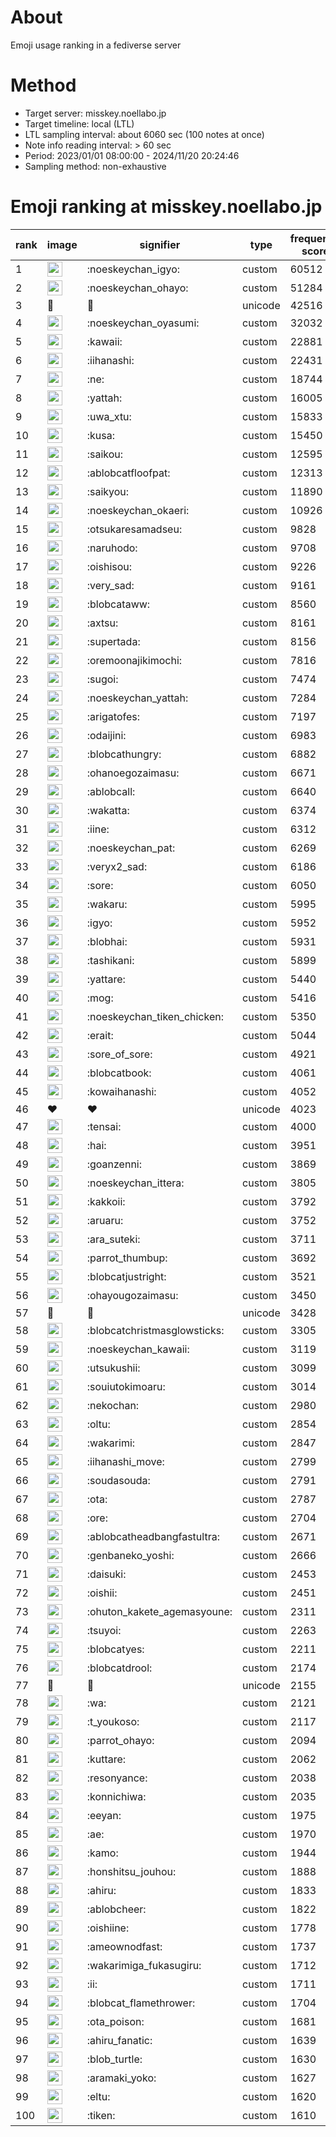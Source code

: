 # About
Emoji usage ranking in a fediverse server

# Method
- Target server: misskey.noellabo.jp
- Target timeline: local (LTL)
- LTL sampling interval: about 6060 sec (100 notes at once)
- Note info reading interval: > 60 sec
- Period: 2023/01/01 08:00:00 - 2024/11/20 20:24:46 
- Sampling method: non-exhaustive

# Emoji ranking at misskey.noellabo.jp

|rank|image|signifier|type|frequency score|
|----|----|----|----|----|
|1|<img height="24" src="https://misskey.noellabo.jp/emoji/noeskeychan_igyo.webp">|:noeskeychan_igyo:|custom|60512|
|2|<img height="24" src="https://misskey.noellabo.jp/emoji/noeskeychan_ohayo.webp">|:noeskeychan_ohayo:|custom|51284|
|3|🎉|🎉|unicode|42516|
|4|<img height="24" src="https://misskey.noellabo.jp/emoji/noeskeychan_oyasumi.webp">|:noeskeychan_oyasumi:|custom|32032|
|5|<img height="24" src="https://misskey.noellabo.jp/emoji/kawaii.webp">|:kawaii:|custom|22881|
|6|<img height="24" src="https://misskey.noellabo.jp/emoji/iihanashi.webp">|:iihanashi:|custom|22431|
|7|<img height="24" src="https://misskey.noellabo.jp/emoji/ne.webp">|:ne:|custom|18744|
|8|<img height="24" src="https://misskey.noellabo.jp/emoji/yattah.webp">|:yattah:|custom|16005|
|9|<img height="24" src="https://misskey.noellabo.jp/emoji/uwa_xtu.webp">|:uwa_xtu:|custom|15833|
|10|<img height="24" src="https://misskey.noellabo.jp/emoji/kusa.webp">|:kusa:|custom|15450|
|11|<img height="24" src="https://misskey.noellabo.jp/emoji/saikou.webp">|:saikou:|custom|12595|
|12|<img height="24" src="https://misskey.noellabo.jp/emoji/ablobcatfloofpat.webp">|:ablobcatfloofpat:|custom|12313|
|13|<img height="24" src="https://misskey.noellabo.jp/emoji/saikyou.webp">|:saikyou:|custom|11890|
|14|<img height="24" src="https://misskey.noellabo.jp/emoji/noeskeychan_okaeri.webp">|:noeskeychan_okaeri:|custom|10926|
|15|<img height="24" src="https://misskey.noellabo.jp/emoji/otsukaresamadseu.webp">|:otsukaresamadseu:|custom|9828|
|16|<img height="24" src="https://misskey.noellabo.jp/emoji/naruhodo.webp">|:naruhodo:|custom|9708|
|17|<img height="24" src="https://misskey.noellabo.jp/emoji/oishisou.webp">|:oishisou:|custom|9226|
|18|<img height="24" src="https://misskey.noellabo.jp/emoji/very_sad.webp">|:very_sad:|custom|9161|
|19|<img height="24" src="https://misskey.noellabo.jp/emoji/blobcataww.webp">|:blobcataww:|custom|8560|
|20|<img height="24" src="https://misskey.noellabo.jp/emoji/axtsu.webp">|:axtsu:|custom|8161|
|21|<img height="24" src="https://misskey.noellabo.jp/emoji/supertada.webp">|:supertada:|custom|8156|
|22|<img height="24" src="https://misskey.noellabo.jp/emoji/oremoonajikimochi.webp">|:oremoonajikimochi:|custom|7816|
|23|<img height="24" src="https://misskey.noellabo.jp/emoji/sugoi.webp">|:sugoi:|custom|7474|
|24|<img height="24" src="https://misskey.noellabo.jp/emoji/noeskeychan_yattah.webp">|:noeskeychan_yattah:|custom|7284|
|25|<img height="24" src="https://misskey.noellabo.jp/emoji/arigatofes.webp">|:arigatofes:|custom|7197|
|26|<img height="24" src="https://misskey.noellabo.jp/emoji/odaijini.webp">|:odaijini:|custom|6983|
|27|<img height="24" src="https://misskey.noellabo.jp/emoji/blobcathungry.webp">|:blobcathungry:|custom|6882|
|28|<img height="24" src="https://misskey.noellabo.jp/emoji/ohanoegozaimasu.webp">|:ohanoegozaimasu:|custom|6671|
|29|<img height="24" src="https://misskey.noellabo.jp/emoji/ablobcall.webp">|:ablobcall:|custom|6640|
|30|<img height="24" src="https://misskey.noellabo.jp/emoji/wakatta.webp">|:wakatta:|custom|6374|
|31|<img height="24" src="https://misskey.noellabo.jp/emoji/iine.webp">|:iine:|custom|6312|
|32|<img height="24" src="https://misskey.noellabo.jp/emoji/noeskeychan_pat.webp">|:noeskeychan_pat:|custom|6269|
|33|<img height="24" src="https://misskey.noellabo.jp/emoji/veryx2_sad.webp">|:veryx2_sad:|custom|6186|
|34|<img height="24" src="https://misskey.noellabo.jp/emoji/sore.webp">|:sore:|custom|6050|
|35|<img height="24" src="https://misskey.noellabo.jp/emoji/wakaru.webp">|:wakaru:|custom|5995|
|36|<img height="24" src="https://misskey.noellabo.jp/emoji/igyo.webp">|:igyo:|custom|5952|
|37|<img height="24" src="https://misskey.noellabo.jp/emoji/blobhai.webp">|:blobhai:|custom|5931|
|38|<img height="24" src="https://misskey.noellabo.jp/emoji/tashikani.webp">|:tashikani:|custom|5899|
|39|<img height="24" src="https://misskey.noellabo.jp/emoji/yattare.webp">|:yattare:|custom|5440|
|40|<img height="24" src="https://misskey.noellabo.jp/emoji/mog.webp">|:mog:|custom|5416|
|41|<img height="24" src="https://misskey.noellabo.jp/emoji/noeskeychan_tiken_chicken.webp">|:noeskeychan_tiken_chicken:|custom|5350|
|42|<img height="24" src="https://misskey.noellabo.jp/emoji/erait.webp">|:erait:|custom|5044|
|43|<img height="24" src="https://misskey.noellabo.jp/emoji/sore_of_sore.webp">|:sore_of_sore:|custom|4921|
|44|<img height="24" src="https://misskey.noellabo.jp/emoji/blobcatbook.webp">|:blobcatbook:|custom|4061|
|45|<img height="24" src="https://misskey.noellabo.jp/emoji/kowaihanashi.webp">|:kowaihanashi:|custom|4052|
|46|❤|❤|unicode|4023|
|47|<img height="24" src="https://misskey.noellabo.jp/emoji/tensai.webp">|:tensai:|custom|4000|
|48|<img height="24" src="https://misskey.noellabo.jp/emoji/hai.webp">|:hai:|custom|3951|
|49|<img height="24" src="https://misskey.noellabo.jp/emoji/goanzenni.webp">|:goanzenni:|custom|3869|
|50|<img height="24" src="https://misskey.noellabo.jp/emoji/noeskeychan_ittera.webp">|:noeskeychan_ittera:|custom|3805|
|51|<img height="24" src="https://misskey.noellabo.jp/emoji/kakkoii.webp">|:kakkoii:|custom|3792|
|52|<img height="24" src="https://misskey.noellabo.jp/emoji/aruaru.webp">|:aruaru:|custom|3752|
|53|<img height="24" src="https://misskey.noellabo.jp/emoji/ara_suteki.webp">|:ara_suteki:|custom|3711|
|54|<img height="24" src="https://misskey.noellabo.jp/emoji/parrot_thumbup.webp">|:parrot_thumbup:|custom|3692|
|55|<img height="24" src="https://misskey.noellabo.jp/emoji/blobcatjustright.webp">|:blobcatjustright:|custom|3521|
|56|<img height="24" src="https://misskey.noellabo.jp/emoji/ohayougozaimasu.webp">|:ohayougozaimasu:|custom|3450|
|57|🍗|🍗|unicode|3428|
|58|<img height="24" src="https://misskey.noellabo.jp/emoji/blobcatchristmasglowsticks.webp">|:blobcatchristmasglowsticks:|custom|3305|
|59|<img height="24" src="https://misskey.noellabo.jp/emoji/noeskeychan_kawaii.webp">|:noeskeychan_kawaii:|custom|3119|
|60|<img height="24" src="https://misskey.noellabo.jp/emoji/utsukushii.webp">|:utsukushii:|custom|3099|
|61|<img height="24" src="https://misskey.noellabo.jp/emoji/souiutokimoaru.webp">|:souiutokimoaru:|custom|3014|
|62|<img height="24" src="https://misskey.noellabo.jp/emoji/nekochan.webp">|:nekochan:|custom|2980|
|63|<img height="24" src="https://misskey.noellabo.jp/emoji/oltu.webp">|:oltu:|custom|2854|
|64|<img height="24" src="https://misskey.noellabo.jp/emoji/wakarimi.webp">|:wakarimi:|custom|2847|
|65|<img height="24" src="https://misskey.noellabo.jp/emoji/iihanashi_move.webp">|:iihanashi_move:|custom|2799|
|66|<img height="24" src="https://misskey.noellabo.jp/emoji/soudasouda.webp">|:soudasouda:|custom|2791|
|67|<img height="24" src="https://misskey.noellabo.jp/emoji/ota.webp">|:ota:|custom|2787|
|68|<img height="24" src="https://misskey.noellabo.jp/emoji/ore.webp">|:ore:|custom|2704|
|69|<img height="24" src="https://misskey.noellabo.jp/emoji/ablobcatheadbangfastultra.webp">|:ablobcatheadbangfastultra:|custom|2671|
|70|<img height="24" src="https://misskey.noellabo.jp/emoji/genbaneko_yoshi.webp">|:genbaneko_yoshi:|custom|2666|
|71|<img height="24" src="https://misskey.noellabo.jp/emoji/daisuki.webp">|:daisuki:|custom|2453|
|72|<img height="24" src="https://misskey.noellabo.jp/emoji/oishii.webp">|:oishii:|custom|2451|
|73|<img height="24" src="https://misskey.noellabo.jp/emoji/ohuton_kakete_agemasyoune.webp">|:ohuton_kakete_agemasyoune:|custom|2311|
|74|<img height="24" src="https://misskey.noellabo.jp/emoji/tsuyoi.webp">|:tsuyoi:|custom|2263|
|75|<img height="24" src="https://misskey.noellabo.jp/emoji/blobcatyes.webp">|:blobcatyes:|custom|2211|
|76|<img height="24" src="https://misskey.noellabo.jp/emoji/blobcatdrool.webp">|:blobcatdrool:|custom|2174|
|77|👀|👀|unicode|2155|
|78|<img height="24" src="https://misskey.noellabo.jp/emoji/wa.webp">|:wa:|custom|2121|
|79|<img height="24" src="https://misskey.noellabo.jp/emoji/t_youkoso.webp">|:t_youkoso:|custom|2117|
|80|<img height="24" src="https://misskey.noellabo.jp/emoji/parrot_ohayo.webp">|:parrot_ohayo:|custom|2094|
|81|<img height="24" src="https://misskey.noellabo.jp/emoji/kuttare.webp">|:kuttare:|custom|2062|
|82|<img height="24" src="https://misskey.noellabo.jp/emoji/resonyance.webp">|:resonyance:|custom|2038|
|83|<img height="24" src="https://misskey.noellabo.jp/emoji/konnichiwa.webp">|:konnichiwa:|custom|2035|
|84|<img height="24" src="https://misskey.noellabo.jp/emoji/eeyan.webp">|:eeyan:|custom|1975|
|85|<img height="24" src="https://misskey.noellabo.jp/emoji/ae.webp">|:ae:|custom|1970|
|86|<img height="24" src="https://misskey.noellabo.jp/emoji/kamo.webp">|:kamo:|custom|1944|
|87|<img height="24" src="https://misskey.noellabo.jp/emoji/honshitsu_jouhou.webp">|:honshitsu_jouhou:|custom|1888|
|88|<img height="24" src="https://misskey.noellabo.jp/emoji/ahiru.webp">|:ahiru:|custom|1833|
|89|<img height="24" src="https://misskey.noellabo.jp/emoji/ablobcheer.webp">|:ablobcheer:|custom|1822|
|90|<img height="24" src="https://misskey.noellabo.jp/emoji/oishiine.webp">|:oishiine:|custom|1778|
|91|<img height="24" src="https://misskey.noellabo.jp/emoji/ameownodfast.webp">|:ameownodfast:|custom|1737|
|92|<img height="24" src="https://misskey.noellabo.jp/emoji/wakarimiga_fukasugiru.webp">|:wakarimiga_fukasugiru:|custom|1712|
|93|<img height="24" src="https://misskey.noellabo.jp/emoji/ii.webp">|:ii:|custom|1711|
|94|<img height="24" src="https://misskey.noellabo.jp/emoji/blobcat_flamethrower.webp">|:blobcat_flamethrower:|custom|1704|
|95|<img height="24" src="https://misskey.noellabo.jp/emoji/ota_poison.webp">|:ota_poison:|custom|1681|
|96|<img height="24" src="https://misskey.noellabo.jp/emoji/ahiru_fanatic.webp">|:ahiru_fanatic:|custom|1639|
|97|<img height="24" src="https://misskey.noellabo.jp/emoji/blob_turtle.webp">|:blob_turtle:|custom|1630|
|98|<img height="24" src="https://misskey.noellabo.jp/emoji/aramaki_yoko.webp">|:aramaki_yoko:|custom|1627|
|99|<img height="24" src="https://misskey.noellabo.jp/emoji/eltu.webp">|:eltu:|custom|1620|
|100|<img height="24" src="https://misskey.noellabo.jp/emoji/tiken.webp">|:tiken:|custom|1610|
